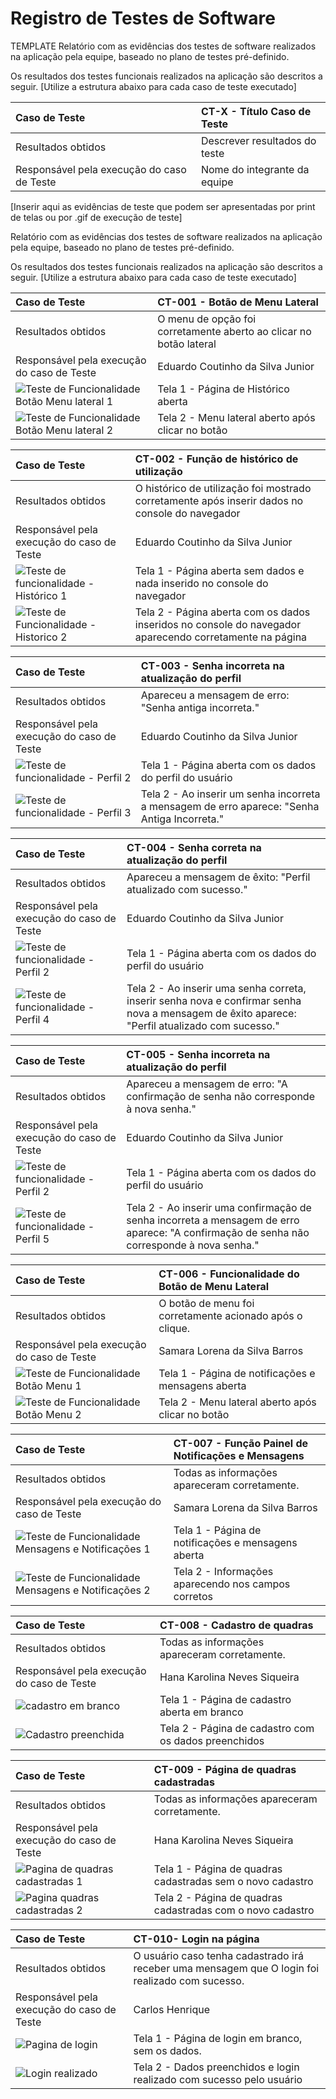 # Registro de Testes de Software
TEMPLATE
Relatório com as evidências dos testes de software realizados na aplicação pela equipe, baseado no plano de testes pré-definido.

Os resultados dos testes funcionais realizados na aplicação são descritos a seguir. [Utilize a estrutura abaixo para cada caso de teste executado]

|Caso de Teste    | CT-X - Título Caso de Teste |
|:---|:---|
| Resultados obtidos | Descrever resultados do teste  |
| Responsável pela execução do caso de Teste | Nome do integrante da equipe |

[Inserir aqui as evidências de teste que podem ser apresentadas por print de telas ou por .gif de execução de teste]

Relatório com as evidências dos testes de software realizados na aplicação pela equipe, baseado no plano de testes pré-definido.

Os resultados dos testes funcionais realizados na aplicação são descritos a seguir. [Utilize a estrutura abaixo para cada caso de teste executado]

|Caso de Teste    | CT-001 - Botão de Menu Lateral |
|:---|:---|
| Resultados obtidos | O menu de opção foi corretamente aberto ao clicar no botão lateral  |
| Responsável pela execução do caso de Teste | Eduardo Coutinho da Silva Junior |
![Teste de Funcionalidade Botão Menu lateral 1](https://github.com/ICEI-PUC-Minas-PMV-ADS/pmv-ads-2024-1-e1-proj-web-t7-play-match/assets/163422824/fa5288e3-9774-4524-967c-5357d6948cc1) | Tela 1 - Página de Histórico aberta
![Teste de Funcionalidade Botão Menu lateral 2](https://github.com/ICEI-PUC-Minas-PMV-ADS/pmv-ads-2024-1-e1-proj-web-t7-play-match/assets/163422824/4e53040e-7df7-474b-855c-98f30c467862) | Tela 2 - Menu lateral aberto após clicar no botão

|Caso de Teste    | CT-002 - Função de histórico de utilização |
|:---|:---|
| Resultados obtidos | O histórico de utilização foi mostrado corretamente após inserir dados no console do navegador  |
| Responsável pela execução do caso de Teste | Eduardo Coutinho da Silva Junior |
![Teste de funcionalidade - Histórico 1](https://github.com/ICEI-PUC-Minas-PMV-ADS/pmv-ads-2024-1-e1-proj-web-t7-play-match/assets/163422824/3b15aa49-af56-40d1-aa9d-f9350cbea518) | Tela 1 - Página aberta sem dados e nada inserido no console do navegador
![Teste de Funcionalidade - Historico 2](https://github.com/ICEI-PUC-Minas-PMV-ADS/pmv-ads-2024-1-e1-proj-web-t7-play-match/assets/163422824/514b079a-3752-4fe3-b028-6e0e0b3ff22c) | Tela 2 - Página aberta com os dados inseridos no console do navegador aparecendo corretamente na página

|Caso de Teste    | CT-003 - Senha incorreta na atualização do perfil |
|:---|:---|
| Resultados obtidos | Apareceu a mensagem de erro: "Senha antiga incorreta."  |
| Responsável pela execução do caso de Teste | Eduardo Coutinho da Silva Junior |
![Teste de funcionalidade - Perfil 2](https://github.com/ICEI-PUC-Minas-PMV-ADS/pmv-ads-2024-1-e1-proj-web-t7-play-match/assets/163422824/2d28e21b-4424-4b6d-8134-45f55e01be73) | Tela 1 - Página aberta com os dados do perfil do usuário
![Teste de funcionalidade - Perfil 3](https://github.com/ICEI-PUC-Minas-PMV-ADS/pmv-ads-2024-1-e1-proj-web-t7-play-match/assets/163422824/1bdf070f-c9e1-443b-9fa5-03585b7136ca) | Tela 2 - Ao inserir um senha incorreta a mensagem de erro aparece: "Senha Antiga Incorreta."

|Caso de Teste    | CT-004 - Senha correta na atualização do perfil |
|:---|:---|
| Resultados obtidos | Apareceu a mensagem de êxito: "Perfil atualizado com sucesso."  |
| Responsável pela execução do caso de Teste | Eduardo Coutinho da Silva Junior |
![Teste de funcionalidade - Perfil 2](https://github.com/ICEI-PUC-Minas-PMV-ADS/pmv-ads-2024-1-e1-proj-web-t7-play-match/assets/163422824/ff9a9726-f9fa-4ae1-aa6e-4fee59f6c503) | Tela 1 - Página aberta com os dados do perfil do usuário
![Teste de funcionalidade - Perfil 4](https://github.com/ICEI-PUC-Minas-PMV-ADS/pmv-ads-2024-1-e1-proj-web-t7-play-match/assets/163422824/f888c7c9-3f08-49fb-ba9e-64c07f174dfc) | Tela 2 - Ao inserir uma senha correta, inserir senha nova e confirmar senha nova a mensagem de êxito aparece: "Perfil atualizado com sucesso."

|Caso de Teste    | CT-005 - Senha incorreta na atualização do perfil |
|:---|:---|
| Resultados obtidos | Apareceu a mensagem de erro: "A confirmação de senha não corresponde à nova senha."  |
| Responsável pela execução do caso de Teste | Eduardo Coutinho da Silva Junior |
![Teste de funcionalidade - Perfil 2](https://github.com/ICEI-PUC-Minas-PMV-ADS/pmv-ads-2024-1-e1-proj-web-t7-play-match/assets/163422824/2d28e21b-4424-4b6d-8134-45f55e01be73) | Tela 1 - Página aberta com os dados do perfil do usuário
![Teste de funcionalidade - Perfil 5](https://github.com/ICEI-PUC-Minas-PMV-ADS/pmv-ads-2024-1-e1-proj-web-t7-play-match/assets/163422824/81c7750e-5ab4-430a-9b2c-020b98de2623) | Tela 2 - Ao inserir uma confirmação de senha incorreta a mensagem de erro aparece: "A confirmação de senha não corresponde à nova senha."




|Caso de Teste    | CT-006 - Funcionalidade do Botão de Menu Lateral |
|:---|:---|
| Resultados obtidos | O botão de menu foi corretamente acionado após o clique.|
| Responsável pela execução do caso de Teste | Samara Lorena da Silva Barros |
![Teste de Funcionalidade Botão Menu 1](https://github.com/ICEI-PUC-Minas-PMV-ADS/pmv-ads-2024-1-e1-proj-web-t7-play-match/assets/166562442/ed3e68c6-b313-44f9-ad4b-da1829ee4689) | Tela 1 - Página de notificações e mensagens aberta
![Teste de Funcionalidade Botão Menu 2](https://github.com/ICEI-PUC-Minas-PMV-ADS/pmv-ads-2024-1-e1-proj-web-t7-play-match/assets/166562442/8c0b5801-e16f-4c5a-a773-9cfe45f45400) | Tela 2 - Menu lateral aberto após clicar no botão


|Caso de Teste    | CT-007 - Função Painel de Notificações e Mensagens |
|:---|:---|
| Resultados obtidos | Todas as informações apareceram corretamente. |
| Responsável pela execução do caso de Teste | Samara Lorena da Silva Barros |
![Teste de Funcionalidade Mensagens e Notificações 1](https://github.com/ICEI-PUC-Minas-PMV-ADS/pmv-ads-2024-1-e1-proj-web-t7-play-match/assets/166562442/06a4f7fc-7eb7-49c9-9109-9c4b17fb19e6) | Tela 1 - Página de notificações e mensagens aberta
![Teste de Funcionalidade Mensagens e Notificações 2](https://github.com/ICEI-PUC-Minas-PMV-ADS/pmv-ads-2024-1-e1-proj-web-t7-play-match/assets/166562442/d96d2d4b-f2f9-4021-87b8-9e4315165151) | Tela 2 - Informações aparecendo nos campos corretos

|Caso de Teste    | CT-008 - Cadastro de quadras |
|:---|:---|
| Resultados obtidos | Todas as informações apareceram corretamente. |
| Responsável pela execução do caso de Teste | Hana Karolina Neves Siqueira |
![cadastro em branco](https://github.com/ICEI-PUC-Minas-PMV-ADS/pmv-ads-2024-1-e1-proj-web-t7-play-match/assets/124189270/589f8dcb-fa00-4d10-b2ab-073059cce102) | Tela 1 - Página de cadastro aberta em branco
![Cadastro preenchida](https://github.com/ICEI-PUC-Minas-PMV-ADS/pmv-ads-2024-1-e1-proj-web-t7-play-match/assets/124189270/de514668-2aea-4410-af81-d712509b9f77) | Tela 2 - Página de cadastro com os dados preenchidos

|Caso de Teste    | CT-009 - Página de quadras cadastradas |
|:---|:---|
| Resultados obtidos | Todas as informações apareceram corretamente. |
| Responsável pela execução do caso de Teste | Hana Karolina Neves Siqueira |
![Pagina de quadras cadastradas 1](https://github.com/ICEI-PUC-Minas-PMV-ADS/pmv-ads-2024-1-e1-proj-web-t7-play-match/assets/124189270/8c941d95-1815-4714-a376-4877d7252b85) | Tela 1 - Página de quadras cadastradas sem o novo cadastro
![Pagina quadras cadastradas 2](https://github.com/ICEI-PUC-Minas-PMV-ADS/pmv-ads-2024-1-e1-proj-web-t7-play-match/assets/124189270/fcfbc0d7-1d5e-4092-974c-974e45305439) | Tela 2 - Página de quadras cadastradas com o novo cadastro


|Caso de Teste    | CT-010- Login na página |
|:---|:---|
| Resultados obtidos | O usuário caso tenha cadastrado irá receber uma mensagem que O login foi realizado com sucesso. |
| Responsável pela execução do caso de Teste | Carlos Henrique |
![Pagina de login](https://github.com/ICEI-PUC-Minas-PMV-ADS/pmv-ads-2024-1-e1-proj-web-t7-play-match/assets/124189270/259ce32f-8f8c-4ced-af19-7fa4679d3670) | Tela 1 - Página de login em branco, sem os dados.
![Login realizado](https://github.com/ICEI-PUC-Minas-PMV-ADS/pmv-ads-2024-1-e1-proj-web-t7-play-match/assets/124189270/31c97765-8bcb-4e28-90a3-1f44bfeacbf6) | Tela 2 - Dados preenchidos e login realizado com sucesso pelo usuário
